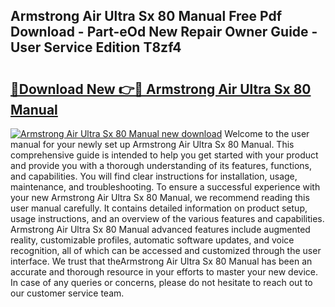 ## Armstrong Air Ultra Sx 80 Manual Free Pdf Download - Part-eOd New Repair Owner Guide - User Service Edition T8zf4

# <h2><a href="http://bc65573.oget.top/?id=Armstrong+Air+Ultra+Sx+80+Manual">🔗Download New 👉🔴 Armstrong Air Ultra Sx 80 Manual</a></h2>

[![Armstrong Air Ultra Sx 80 Manual new download](https://i.imgur.com/5g1atiW.png)](http://bc65573.oget.top/?id=Armstrong+Air+Ultra+Sx+80+Manual)
Welcome to the user manual for your newly set up Armstrong Air Ultra Sx 80 Manual. This comprehensive guide is intended to help you get started with your product and provide you with a thorough understanding of its features, functions, and capabilities. You will find clear instructions for installation, usage, maintenance, and troubleshooting. To ensure a successful experience with your new Armstrong Air Ultra Sx 80 Manual, we recommend reading this user manual carefully. It contains detailed information on product setup, usage instructions, and an overview of the various features and capabilities. Armstrong Air Ultra Sx 80 Manual advanced features include augmented reality, customizable profiles, automatic software updates, and voice recognition, all of which can be accessed and customized through the user interface. We trust that theArmstrong Air Ultra Sx 80 Manual has been an accurate and thorough resource in your efforts to master your new device. In case of any queries or concerns, please do not hesitate to reach out to our customer service team.
